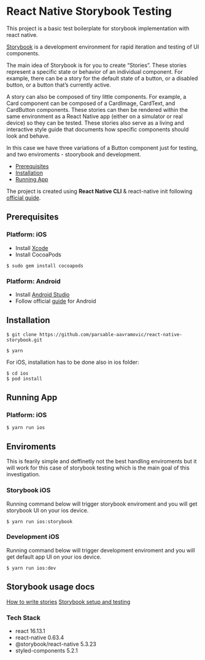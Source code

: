 # React Native Storybook Testing

This project is a basic test boilerplate for storybook implementation with react native.

[Storybook](https://storybook.js.org/) is a development environment for rapid iteration and testing of UI components.

The main idea of Storybook is for you to create “Stories”. These stories represent a specific state or behavior of an individual component. For example, there can be a story for the default state of a button, or a disabled button, or a button that’s currently active.

A story can also be composed of tiny little components. For example, a Card component can be composed of a CardImage, CardText, and CardButton components. These stories can then be rendered within the same environment as a React Native app (either on a simulator or real device) so they can be tested. These stories also serve as a living and interactive style guide that documents how specific components should look and behave.

In this case we have three variations of a Button component just for testing, and two enviroments - stoorybook and development.

-   [Prerequisites](#prerequisites)
-   [Installation](#installation)
-   [Running App](#running-app)

The project is created using **React Native CLI** & react-native init following
[official guide](https://reactnative.dev/docs/getting-started).

## Prerequisites

### Platform: iOS

-   Install [Xcode](https://apps.apple.com/us/app/xcode/id497799835?mt=12)
-   Install CocoaPods

```
$ sudo gem install cocoapods
```

### Platform: Android

-   Install [Android Studio](https://developer.android.com/studio/index.html)
-   Follow official [guide](https://reactnative.dev/docs/getting-started) for
    Android

## Installation

```
$ git clone https://github.com/parsable-aavramovic/react-native-storybook.git
```

```
$ yarn
```

For iOS, installation has to be done also in ios folder:

```
$ cd ios
$ pod install

```

## Running App

### Platform: iOS

```
$ yarn run ios
```

## Enviroments

This is fearily simple and deffinetly not the best handling enviroments but it will work for this case of storybook testing which is the main goal of this investigation.

### Storybook iOS

Running command below will trigger storybook enviroment and you will get storybook UI on your ios device.

```
$ yarn run ios:storybook
```

### Development iOS

Running command below will trigger development enviroment and you will get default app UI on your ios device.

```
$ yarn run ios:dev
```


## Storybook usage docs

[How to write stories](https://storybook.js.org/docs/react/writing-stories/introduction)
[Storybook setup and testing](https://www.learnstorybook.com/intro-to-storybook/react-native/en/get-started/)


### Tech Stack

-   react 16.13.1
-   react-native 0.63.4
- 	@storybook/react-native 5.3.23
-   styled-components 5.2.1